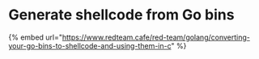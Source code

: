 # Generate shellcode from Go bins

{% embed url="https://www.redteam.cafe/red-team/golang/converting-your-go-bins-to-shellcode-and-using-them-in-c" %}
